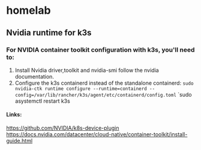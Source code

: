 # homelab


## Nvidia runtime for k3s
### For NVIDIA container toolkit configuration with k3s, you'll need to:
1. Install Nvidia driver,toolkit and nvidia-smi follow the nvidia documentation.
2. Configure the k3s containerd instead of the standalone containerd:
`sudo nvidia-ctk runtime configure --runtime=containerd --config=/var/lib/rancher/k3s/agent/etc/containerd/config.toml`
`sudo asystemctl restart k3s
#### Links:
https://github.com/NVIDIA/k8s-device-plugin
https://docs.nvidia.com/datacenter/cloud-native/container-toolkit/install-guide.html
